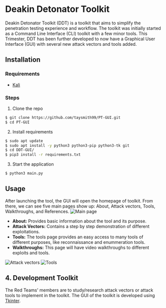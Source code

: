 # Deakin Detonator Toolkit

Deakin Detonator Toolkit (DDT) is a toolkit that aims to simplify the penetration testing experience and workflow. The toolkit was initially started as a Command Line Interface (CLI) toolkit with a few minor tools. This Trimester, DDT has been further developed to now have a Graphical User Interface (GUI) with several new attack vectors and tools added.

## Installation

### Requirements
* [Kali](https://www.kali.org/)

### Steps

1. Clone the repo
```bash
$ git clone https://github.com/taysmith99/PT-GUI.git
$ cd PT-GUI
```

2. Install requirements

```bash
$ sudo apt update
$ sudo apt install -y python3 python3-pip python3-tk git
$ cd DDT-GUI/
$ pip3 install -r requirements.txt
```

3. Start the application

```bash
$ python3 main.py
```

## Usage
After launching the tool, the GUI will open the homepage of toolkit. From there, we can see five main pages show up: About, Attack vectors, Tools, Walkthroughs, and References.
![Main page](https://gyazo.com/0c511c5fd1e5c8ce65247fb8e6b6b9e3.png)

- **About:** Provides basic information about the tool and its purpose.
- **Attack Vectors:** Contains a step by step demonstration of different exploitations.
- **Tools:** The tools page provides an easy access to many tools of different purposes, like reconnaissance and enummeration tools.
- **Walkthroughs:** This page will have video walkthroughs to different exploits and tools.

![Attack vectors](https://gyazo.com/1541331284ea3c948c54dbf1dc356b9a.png)
![Tools](https://gyazo.com/8278a773d58cbc0332104ab4fba69c27.png)

## 4. Development Toolkit
The Red Teams' members are to study/research attack vectors or attack tools to implement in the toolkit. The GUI of the toolkit is developed using [Tkinter](https://docs.python.org/3/library/tkinter.html).
